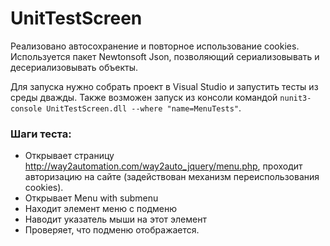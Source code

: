 # UnitTestScreen
Реализовано автосохранение и повторное использование cookies.
Используется пакет Newtonsoft Json, позволяющий сериализовывать и десериализовывать объекты.

Для запуска нужно собрать проект в Visual Studio и запустить тесты из среды дважды.
Также возможен запуск из консоли командой `nunit3-console UnitTestScreen.dll --where "name=MenuTests"`.

### Шаги теста:

- Открывает страницу http://way2automation.com/way2auto_jquery/menu.php, проходит авторизацию на сайте (задействован механизм переиспользования cookies).
- Открывает Menu with submenu
- Находит элемент меню с подменю
- Наводит указатель мыши на этот элемент
- Проверяет, что подменю отображается.
